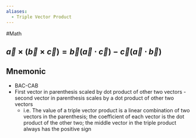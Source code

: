```yaml
---
aliases:
  - Triple Vector Product
---
```

#Math 
## $\displaystyle \vec{a}\times(\vec{b}\times \vec{c})=\vec{b}(\vec{a}\cdot \vec{c})-\vec{c}(\vec{a}\cdot \vec{b})$
## Mnemonic
* BAC-CAB
* First vector in parenthesis scaled by dot product of other two vectors - second vector in parenthesis scales by a dot product of other two vectors
	* i.e. The value of a triple vector product is a linear combination of two vectors in the parenthesis; the coefficient of each vector is the dot product of the other two; the middle vector in the triple product always has the positive sign